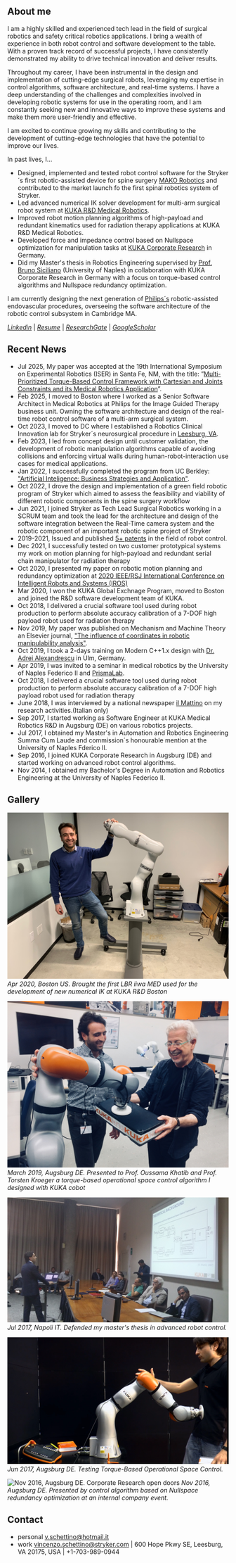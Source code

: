 ## About me

<!---<img align="left" src="/images/me.png">&nbsp;&nbsp;&nbsp;&nbsp; --->
I am a highly skilled and experienced tech lead in the field of surgical robotics and safety critical robotics applications. I bring a wealth of experience in both robot control and software development to the table. With a proven track record of successful projects, I have consistently demonstrated my ability to drive technical innovation and deliver results.

Throughout my career, I have been instrumental in the design and implementation of cutting-edge surgical robots, leveraging my expertise in control algorithms, software architecture, and real-time systems. I have a deep understanding of the challenges and complexities involved in developing robotic systems for use in the operating room, and I am constantly seeking new and innovative ways to improve these systems and make them more user-friendly and effective.

I am excited to continue growing my skills and contributing to the development of cutting-edge technologies that have the potential to improve our lives.

In past lives, I…

* Designed, implemented and tested robot control software for the Stryker´s  first robotic-assisted device for spine surgery [MAKO Robotics](https://www.stryker.com/us/en/joint-replacement/systems/Mako_SmartRobotics_Overview.html) and contributed to the market launch fo the first spinal robotics system of Stryker.
* Led advanced numerical IK solver development for multi-arm surgical robot system at [KUKA R&D Medical Robotics](https://www.kuka.com/en-de/industries/health-care/kuka-medical-robotics/sunrise_os-med).
* Improved robot motion planning algorithms of high-payload and redundant kinematics used for radiation therapy applications at KUKA R&D Medical Robotics.
* Developed force and impedance control based on Nullspace optimization for manipulation tasks at [KUKA Corporate Research](https://www.kuka.com/en-us/future-production/innovation-and-research) in Germany. 
* Did my Master's thesis in Robotics Engineering supervised by [Prof. Bruno Siciliano](https://scholar.google.com/citations?user=R1eV0ekAAAAJ&hl=it) (University of Naples) in collaboration with KUKA Corporate Research in Germany with a focus on torque-based control algorithms and Nullspace redundancy optimization.

I am currently designing the next generation of [Philips´s](https://www.usa.philips.com/healthcare/e/image-guided-therapy/vascular-care) robotic-assisted endovascular procedures, overseeing the software architecture of the robotic control subsystem in Cambridge MA.

*[Linkedin](https://www.linkedin.com/in/vschettino)* |  *[Resume](/files/resumes/VSchettino_resume.pdf)* | *[ResearchGate](https://www.researchgate.net/profile/Vincenzo-Schettino-3)* | *[GoogleScholar](https://scholar.google.com/citations?user=hO41W-kAAAAJ&hl=en)*

## Recent News
* Jul 2025, My paper was accepted at the 19th International Symposium on Experimental Robotics (ISER) in Santa Fe, NM, with the title: ”[Multi-Prioritized Torque-Based Control Framework with Cartesian and Joints Constraints and its Medical Robotics Application](https://www.researchgate.net/publication/393475724_Multi-Prioritized_Torque-Based_Control_Framework_with_Cartesian_and_Joints_Constraints_and_its_Medical_Robotics_Application)”.
* Feb 2025, I moved to Boston where I worked as a Senior Software Architect in Medical Robotics at Philips for the Image Guided Therapy business unit. Owning the software architecture and design of the real-time robot control software of a multi-arm surgical system. 
* Oct 2023, I moved to DC where I established a Robotics Clinical Innovation lab for Stryker´s neurosurgical procedure in [Leesburg, VA](https://careers.stryker.com/leesburg-virginia/).
* Feb 2023, I led from concept design until customer validation, the development of robotic manipulation algorithms capable of avoiding collisions and enforcing virtual walls during human-robot-interaction use cases for medical applications.
* Jan 2022, I successfully completed the program from UC Berkley: ["Artificial Inteligence: Business Strategies and Application"](https://em-executive.berkeley.edu/artificial-intelligence-business-strategies).
* Oct 2022, I drove the design and implementation of a green field robotic program of Stryker which aimed to assess the  feasibility and viability of different robotic components in the spine surgery workflow
* Jun 2021, I joined Stryker as Tech Lead Surgical Robotics working in a SCRUM team and took the lead for the architecture and design of the software integration between the Real-Time camera system and the robotic component of an important robotic spine project of Stryker
* 2019-2021, Issued and published  [5+ patents](https://worldwide.espacenet.com/patent/search?q=vincenzo%20schettino&queryLang=en%3Ade%3Afr) in the field of robot control.
* Dec 2021, I successfully tested on two customer prototypical systems my work on motion planning for high-payload and redundant serial chain manipulator for radiation therapy
* Oct 2020, I presented my paper on robotic motion planning and redundancy optimization at [2020 IEEE/RSJ International Conference on Intelligent Robots and Systems (IROS)](https://ieeexplore.ieee.org/abstract/document/9340690)
* Mar 2020, I won the KUKA Global Exchnage Program, moved to Boston and joined the R&D software development team of KUKA. 
* Oct 2018, I delivered a crucial software tool used during robot production to perform absolute accuracy calibration of a 7-DOF high payload robot used for radiation therapy
* Nov 2019, My paper was published on Mechanism and Machine Theory an Elsevier journal, ["The influence of coordinates in robotic manipulability analysis"](https://www.sciencedirect.com/science/article/pii/S0094114X19323286).
* Oct 2019, I took a 2-days training on Modern C++1.x design with [Dr. Adrei Alexandrescu](https://www.qa-systems.it/qa-academy/dr-andrei-alexandrescu/) in Ulm, Germany.
* Apr 2019, I was invited to a seminar in medical robotics by the University of Naples Federico II and [PrismaLab](https://www.facebook.com/prismalabunina/photos/a.1782155448736760/2313643615587938/?type=3).
* Oct 2018, I delivered a crucial software tool used during robot production to perform absolute accuracy calibration of a 7-DOF high payload robot used for radiation therapy
* June 2018, I was interviewed by a national newspaper [il Mattino](https://m.facebook.com/ilmattino.it/posts/10160525882990471/) on my research activities.(Italian only)
* Sep 2017, I started working as Software Engineer at KUKA Medical Robotics R&D in Augsburg (DE) on various robotics projects.
* Jul 2017, I obtained my Master's in Automation and Robotics Engineering Summa Cum Laude and commission´s honourable mention at the University of Naples Fderico II.
* Sep 2016, I joined KUKA Corporate Research in Augsburg (DE) and started working on advanced robot control algorithms.
* Nov 2014, I obtained my Bachelor's Degree in Automation and Robotics Engineering at the University of Naples Federico II.

## Gallery

![Apr 2020, Boston US. Setting-up the first LBR iiwa MED used for the development of new numerical IK](/images/lbrBoston.png)
*Apr 2020, Boston US. Brought the first LBR iiwa MED used for the development of new numerical IK at KUKA R&D Boston*

![March 2019](/images/oKhatib.jpg)
*March 2019, Augsburg DE. Presented to Prof. Oussama Khatib and Prof. Torsten Kroeger a torque-based operational space control algorithm I designed with KUKA cobot*

![Jul 2017, Napoli IT. MT defense](/images/discussion.jpg)
*Jul 2017, Napoli IT. Defended my master's thesis in advanced robot control.*

![Jun 2017, Augsburg DE. Testing Torque-Based Operational Space Control](/images/testingInteraction.png)
*Jun 2017, Augsburg DE. Testing Torque-Based Operational Space Control.*

![Nov 2016, Augsburg DE. Corporate Research open doors](/images/openHouse.png)
*Nov 2016, Augsburg DE. Presented by control algorithm based on Nullspace redundancy optimization at an internal company event.*

## Contact

* personal <v.schettino@hotmail.it>
* work <vincenzo.schettino@stryker.com> | 600 Hope Pkwy SE, Leesburg, VA 20175, USA | +1-703-989-0944
